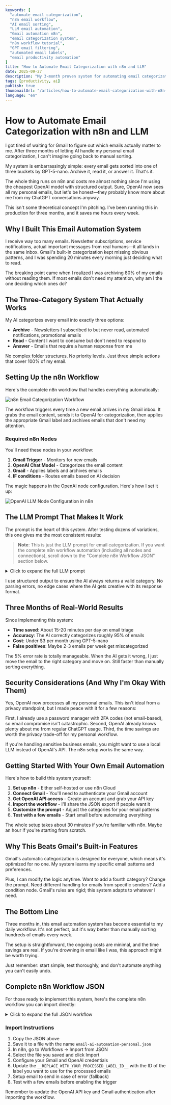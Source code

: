 ```yaml
---
keywords: [
  "automate email categorization",
  "n8n email workflow",
  "AI email sorting",
  "LLM email automation",
  "Gmail automation n8n",
  "email categorization system",
  "n8n workflow tutorial",
  "GPT email filtering",
  "automated email labels",
  "email productivity automation"
]
title: "How to Automate Email Categorization with n8n and LLM"
date: 2025-09-27
description: "My 3-month proven system for automating email categorization using n8n workflows and GPT-5-nano. Archive, read, or answer - let AI decide for you."
tags: [productivity, ai]
publish: true
thumbnailUrl: "/articles/how-to-automate-email-categorization-with-n8n-and-llm.webp"
language: "en"
---
```


# How to Automate Email Categorization with n8n and LLM

I got tired of waiting for Gmail to figure out which emails actually matter to me. After three months of letting AI handle my personal email categorization, I can't imagine going back to manual sorting.

My system is embarrassingly simple: every email gets sorted into one of three buckets by GPT-5-nano. Archive it, read it, or answer it. That's it.

The whole thing runs on n8n and costs me almost nothing since I'm using the cheapest OpenAI model with structured output. Sure, OpenAI now sees all my personal emails, but let's be honest—they probably know more about me from my ChatGPT conversations anyway.

This isn't some theoretical concept I'm pitching. I've been running this in production for three months, and it saves me hours every week.

## Why I Built This Email Automation System

I receive way too many emails. Newsletter subscriptions, service notifications, actual important messages from real humans—it all lands in the same inbox. Gmail's built-in categorization kept missing obvious patterns, and I was spending 20 minutes every morning just deciding what to read.

The breaking point came when I realized I was archiving 80% of my emails without reading them. If most emails don't need my attention, why am I the one deciding which ones do?

## The Three-Category System That Actually Works

My AI categorizes every email into exactly three options:

- **Archive** - Newsletters I subscribed to but never read, automated notifications, promotional emails
- **Read** - Content I want to consume but don't need to respond to
- **Answer** - Emails that require a human response from me

No complex folder structures. No priority levels. Just three simple actions that cover 100% of my email.

## Setting Up the n8n Workflow

Here's the complete n8n workflow that handles everything automatically:

![n8n Email Categorization Workflow](/articles/assets/n8n-email-workflow-full.webp)

The workflow triggers every time a new email arrives in my Gmail inbox. It grabs the email content, sends it to OpenAI for categorization, then applies the appropriate Gmail label and archives emails that don't need my attention.

### Required n8n Nodes

You'll need these nodes in your workflow:

1. **Gmail Trigger** - Monitors for new emails
2. **OpenAI Chat Model** - Categorizes the email content
3. **Gmail** - Applies labels and archives emails
4. **IF conditions** - Routes emails based on AI decision

The magic happens in the OpenAI node configuration. Here's how I set it up:

![OpenAI LLM Node Configuration in n8n](/articles/assets/n8n-llm-node-config.webp)

## The LLM Prompt That Makes It Work

The prompt is the heart of this system. After testing dozens of variations, this one gives me the most consistent results:

> **Note**: This is just the LLM prompt for email categorization. If you want the complete n8n workflow automation (including all nodes and connections), scroll down to the "Complete n8n Workflow JSON" section below.

<details>
<summary>Click to expand the full LLM prompt</summary>

```
Act as an Email classifier. You will get email data and need to return the correct label from the list of available labels.

<email-data>
<from>{{ $json.From }}</from>
<to>{{ $json.To }}</to>
<email-subject>
{{ $json.Subject }}
</email-subject>
<email-snippet>
{{ $json.snippet }}
</email-snippet>
</email-data>

<possible-labels>

<to_read>
- `to_read` — for emails that need to be read by a human. 
<to_read-examples>
- a secret code from the app/service
- notification about a message in another system, Kirill needs to log in and answer
- notification about something important Kirill needs to do
- notification from GitHub about a new message or issue in my project
</to_read-examples>
</to_read>

<to_hide>
- `to_hide` — for emails that are OK to be in the archive, but not needed to be read by a human right now. 
<to_hide-examples> 
- Invoices 
- Some subscription for charity or news
- Product updates
- Advertising
- Proposals from companies without a history of our communications, but do not hide proposals from individuals
- Mentioning me in Discord or Slack (most likely spam and group mentions, or I will see it again in Slack, and no need to see here)
- Slack notification about new messages because Kirill will see them in Slack, no need to see them in email.
- Community summaries
- Some service incidents are mentioned, and an overview
- Notification about one more subscriber, because it does not need action from Kirill, and we can hide it.
- meeting notes from some AI software, because it is OK to have them in the archive, but Kirill doesn't need to reread them now.
</to_hide-examples>
</to_hide>

<to_answer>
- `to_answer` — for emails that need an answer.
<to_answer-examples>
- some emails with questions from a person or a company
</to_answer-examples>
<to_answer-bad-examples>
- message in external system, not in Gmail — bad example because Kirill can not answer via email. We need to mark these emails as to_read.
</to_answer-bad-examples>
</to_answer>

</possible-labels>

{{$node["exceptions"].json["additional-data-for-classify"]}}

Answer in JSON with two fields:
- `reasoning`
- `label`
```

</details>

I use structured output to ensure the AI always returns a valid category. No parsing errors, no edge cases where the AI gets creative with its response format.

## Three Months of Real-World Results

Since implementing this system:

- **Time saved**: About 15-20 minutes per day on email triage
- **Accuracy**: The AI correctly categorizes roughly 95% of emails
- **Cost**: Under $3 per month using GPT-5-nano
- **False positives**: Maybe 2-3 emails per week get miscategorized

The 5% error rate is totally manageable. When the AI gets it wrong, I just move the email to the right category and move on. Still faster than manually sorting everything.

## Security Considerations (And Why I'm Okay With Them)

Yes, OpenAI now processes all my personal emails. This isn't ideal from a privacy standpoint, but I made peace with it for a few reasons:

First, I already use a password manager with 2FA codes (not email-based), so email compromise isn't catastrophic. Second, OpenAI already knows plenty about me from regular ChatGPT usage. Third, the time savings are worth the privacy trade-off for my personal workflow.

If you're handling sensitive business emails, you might want to use a local LLM instead of OpenAI's API. The n8n setup works the same way.

## Getting Started With Your Own Email Automation

Here's how to build this system yourself:

1. **Set up n8n** - Either self-hosted or use n8n Cloud
2. **Connect Gmail** - You'll need to authenticate your Gmail account
3. **Get OpenAI API access** - Create an account and grab your API key
4. **Import the workflow** - I'll share the JSON export if people want it
5. **Customize the prompt** - Adjust the categories for your email patterns
6. **Test with a few emails** - Start small before automating everything

The whole setup takes about 30 minutes if you're familiar with n8n. Maybe an hour if you're starting from scratch.

## Why This Beats Gmail's Built-in Features

Gmail's automatic categorization is designed for everyone, which means it's optimized for no one. My system learns my specific email patterns and preferences.

Plus, I can modify the logic anytime. Want to add a fourth category? Change the prompt. Need different handling for emails from specific senders? Add a condition node. Gmail's rules are rigid; this system adapts to whatever I need.

## The Bottom Line

Three months in, this email automation system has become essential to my daily workflow. It's not perfect, but it's way better than manually sorting hundreds of emails every week.

The setup is straightforward, the ongoing costs are minimal, and the time savings are real. If you're drowning in email like I was, this approach might be worth trying.

Just remember: start simple, test thoroughly, and don't automate anything you can't easily undo.

## Complete n8n Workflow JSON

For those ready to implement this system, here's the complete n8n workflow you can import directly:

<details>
<summary>Click to expand the full JSON workflow</summary>

```json
{
  "name": "email-ai-automation-personal",
  "nodes": [
    {
      "parameters": {
        "rules": {
          "values": [
            {
              "conditions": {
                "options": {
                  "caseSensitive": true,
                  "leftValue": "",
                  "typeValidation": "strict",
                  "version": 2
                },
                "conditions": [
                  {
                    "leftValue": "={{ $json.message.content.label }}",
                    "rightValue": "to_read",
                    "operator": {
                      "type": "string",
                      "operation": "equals"
                    },
                    "id": "585b8b65-2369-4f4e-ba0d-4a7dfc7cdef9"
                  }
                ],
                "combinator": "and"
              },
              "renameOutput": true,
              "outputKey": "to_read"
            },
            {
              "conditions": {
                "options": {
                  "caseSensitive": true,
                  "leftValue": "",
                  "typeValidation": "strict",
                  "version": 2
                },
                "conditions": [
                  {
                    "id": "99e46836-ea2f-41d7-8ebc-24bd5cfadd41",
                    "leftValue": "={{ $json.message.content.label }}",
                    "rightValue": "to_hide",
                    "operator": {
                      "type": "string",
                      "operation": "equals",
                      "name": "filter.operator.equals"
                    }
                  }
                ],
                "combinator": "and"
              },
              "renameOutput": true,
              "outputKey": "to_hide"
            },
            {
              "conditions": {
                "options": {
                  "caseSensitive": true,
                  "leftValue": "",
                  "typeValidation": "strict",
                  "version": 2
                },
                "conditions": [
                  {
                    "id": "2a10fb26-99e6-43ab-854c-2d208f701ac3",
                    "leftValue": "={{ $json.message.content.label }}",
                    "rightValue": "to_answer",
                    "operator": {
                      "type": "string",
                      "operation": "equals",
                      "name": "filter.operator.equals"
                    }
                  }
                ],
                "combinator": "and"
              },
              "renameOutput": true,
              "outputKey": "to_answer"
            }
          ]
        },
        "options": {
          "fallbackOutput": "extra"
        }
      },
      "type": "n8n-nodes-base.switch",
      "typeVersion": 3.2,
      "position": [
        -1552,
        432
      ],
      "id": "ff266540-edd6-42ef-8e07-f1754c1aa394",
      "name": "Switch"
    },
    {
      "parameters": {
        "options": {}
      },
      "type": "n8n-nodes-base.splitInBatches",
      "typeVersion": 3,
      "position": [
        -2256,
        432
      ],
      "id": "66a72457-b0e5-4ab0-bf49-ef00a06213aa",
      "name": "Loop Over Items"
    },
    {
      "parameters": {
        "resource": "thread",
        "operation": "addLabels",
        "threadId": "={{ $json.threadId }}",
        "labelIds": []
      },
      "type": "n8n-nodes-base.gmail",
      "typeVersion": 2.1,
      "position": [
        -1296,
        112
      ],
      "id": "47db305c-2f55-4797-b646-331903a798ad",
      "name": "Add label to_hide",
      "webhookId": "",
      "credentials": {}
    },
    {
      "parameters": {
        "resource": "thread",
        "operation": "addLabels",
        "threadId": "={{ $json.threadId }}",
        "labelIds": []
      },
      "type": "n8n-nodes-base.gmail",
      "typeVersion": 2.1,
      "position": [
        -1296,
        480
      ],
      "id": "bb1c5387-99a2-42ba-b615-ae65f39e9337",
      "name": "Add label to_answer",
      "webhookId": "",
      "credentials": {}
    },
    {
      "parameters": {
        "resource": "thread",
        "operation": "addLabels",
        "threadId": "={{ $json.threadId }}",
        "labelIds": []
      },
      "type": "n8n-nodes-base.gmail",
      "typeVersion": 2.1,
      "position": [
        -1296,
        288
      ],
      "id": "82f68387-c342-4222-87c3-f6bbb1a23f77",
      "name": "Add label to_read",
      "webhookId": "",
      "credentials": {}
    },
    {
      "parameters": {
        "resource": "thread",
        "operation": "addLabels",
        "threadId": "={{ $('Merge2').item.json.threadId }}",
        "labelIds": []
      },
      "type": "n8n-nodes-base.gmail",
      "typeVersion": 2.1,
      "position": [
        -880,
        656
      ],
      "id": "7de8f655-3c3d-49f9-9074-b39eaf4abaf2",
      "name": "Add label processed_by_ai",
      "webhookId": "",
      "credentials": {}
    },
    {
      "parameters": {
        "resource": "thread",
        "operation": "removeLabels",
        "threadId": "={{ $('Merge2').item.json.threadId }}",
        "labelIds": [
          "INBOX"
        ]
      },
      "type": "n8n-nodes-base.gmail",
      "typeVersion": 2.1,
      "position": [
        -1040,
        208
      ],
      "id": "438c1618-edf3-41a1-b991-fef18b003edf",
      "name": "Remove label from thread",
      "webhookId": "",
      "credentials": {}
    },
    {
      "parameters": {
        "pollTimes": {
          "item": [
            {
              "mode": "everyX"
            }
          ]
        },
        "filters": {}
      },
      "type": "n8n-nodes-base.gmailTrigger",
      "typeVersion": 1.2,
      "position": [
        -2560,
        160
      ],
      "id": "676e065d-fc0b-4ae4-8c1b-4b663267023f",
      "name": "Gmail Trigger",
      "credentials": {}
    },
    {
      "parameters": {
        "assignments": {
          "assignments": [
            {
              "id": "be8e84b9-48af-4a49-b4f7-797382c13afe",
              "name": "additional-data-for-classify",
              "value": "<additional-data-for-classify>\n- All messages from Deel with the main idea, like `New contractor submission`, please mark as `to_hide`.\n</additional-data-for-classify>",
              "type": "string"
            }
          ]
        },
        "options": {}
      },
      "type": "n8n-nodes-base.set",
      "typeVersion": 3.4,
      "position": [
        -2240,
        -32
      ],
      "id": "9cb4e14e-cd43-4a7b-96c9-7acd93b8b947",
      "name": "exceptions"
    },
    {
      "parameters": {
        "modelId": {
          "__rl": true,
          "value": "gpt-5-mini",
          "mode": "list",
          "cachedResultName": "GPT-5-MINI"
        },
        "messages": {
          "values": [
            {
              "content": "=Act as an Email classifier. You will get email data and need to return the correct label from the list of available labels.\n\n<email-data>\n<from>{{ $json.From }}</from>\n<to>{{ $json.To }}</to>\n<email-subject>\n{{ $json.Subject }}\n</email-subject>\n<email-snippet>\n{{ $json.snippet }}\n</email-snippet>\n</email-data>\n\n<possible-lables>\n\n<to_read>\n- `to_read` — for emails that need to be read by a human. \n<to_read-examples>\n- a secret code from the app/service\n- notification about a message in another system, Kirill needs to log in and answer\n- notification about something important Kirill needs to do\n- notification from GitHub about a new message or issue in my project\n</to_read-examples>\n</to_read>\n\n<to_hide>\n- `to_hide` — for emails that are OK to be in the archive, but not needed to be read by a human right now. \n<to_hide-examples> \n- Invoices \n- Some subscription for charity or news\n- Product uddates\n- Advertising\n- Proposals from companies without a history of our communications, but do not hide proposals from individuals\n- Mentioning me in Discord or Slack (most likely spam and group mentions, or I will see it again in Slack, and no need to see here)\n- Slack notification about new messages because Kirill will see them in Slack, no need to see them in email.\n- Community summaries\n- Some service incidents are mentioned, and an overview\n- Notification about one more subscriber, because it does not need action from Kirill, and we can hide it.\n- meeting notes from some AI software, because it is OK to have them in the archive, but Kirill doesn't need to reread them now.\n</to_hide-examples>\n</to_hide>\n\n<to_answer>\n- `to_answer` — for emails that need an answer.\n<to_answer-examples>\n- some emails with questions from a person or a company\n</to_answer-examples>\n<to_answer-bad-examples>\n- message in external system, not in Gmail — bad example because Kirill can not answer via email. We need to mark these emails as to_read.\n</to_answer-bad-examples>\n</to_answer>\n\n</possible-lables>\n\n{{$node[\"exceptions\"].json[\"additional-data-for-classify\"]}}\n\nAnswer in JSON with two fields:\n- `reasoning`\n- `label`"
            }
          ]
        },
        "jsonOutput": true,
        "options": {}
      },
      "type": "@n8n/n8n-nodes-langchain.openAi",
      "typeVersion": 1.8,
      "position": [
        -2032,
        560
      ],
      "id": "4f65ce04-67eb-4c28-9d56-6d2f03dedd41",
      "name": "llm categorization",
      "alwaysOutputData": false,
      "credentials": {}
    },
    {
      "parameters": {
        "conditions": {
          "options": {
            "caseSensitive": true,
            "leftValue": "",
            "typeValidation": "strict",
            "version": 2
          },
          "conditions": [
            {
              "id": "95f8838a-df88-496c-a0ea-d19c612eb81b",
              "leftValue": "={{ $json.labels.filter(item => item.id == \"__REPLACE_WITH_YOUR_PROCESSED_LABEL_ID__\") }}",
              "rightValue": "={{ \"\" }}",
              "operator": {
                "type": "array",
                "operation": "empty",
                "singleValue": true
              }
            }
          ],
          "combinator": "and"
        },
        "options": {}
      },
      "type": "n8n-nodes-base.filter",
      "typeVersion": 2.2,
      "position": [
        -1936,
        144
      ],
      "id": "cc8dda5a-414c-4fb8-9774-6bdfe1224976",
      "name": "Filter: not processed"
    },
    {
      "parameters": {
        "sendTo": "",
        "subject": "There is a problem with AI email workflow — AI choose the wrong option",
        "emailType": "text",
        "message": "!",
        "options": {}
      },
      "type": "n8n-nodes-base.gmail",
      "typeVersion": 2.1,
      "position": [
        -1296,
        656
      ],
      "id": "90cfc5e9-cddd-418e-bf95-5e9eb77b6778",
      "name": "Send error message",
      "webhookId": "",
      "credentials": {}
    },
    {
      "parameters": {
        "operation": "getAll",
        "returnAll": true,
        "filters": {
          "q": "=label:INBOX -label:__REPLACE_WITH_YOUR_PROCESSED_LABEL_ID__ after:2025/06/15"
        }
      },
      "type": "n8n-nodes-base.gmail",
      "typeVersion": 2.1,
      "position": [
        -2400,
        160
      ],
      "id": "5d534d0c-0210-4d32-853d-d26a5b13c646",
      "name": "Get emails with filter",
      "webhookId": "",
      "credentials": {}
    },
    {
      "parameters": {
        "mode": "combine",
        "combineBy": "combineByPosition",
        "options": {}
      },
      "type": "n8n-nodes-base.merge",
      "typeVersion": 3.2,
      "position": [
        -2080,
        144
      ],
      "id": "c6e6b5bd-0196-4a4f-a36d-1f119df3ee5d",
      "name": "Merge1"
    },
    {
      "parameters": {
        "mode": "combine",
        "combineBy": "combineByPosition",
        "options": {}
      },
      "type": "n8n-nodes-base.merge",
      "typeVersion": 3.2,
      "position": [
        -1696,
        464
      ],
      "id": "d109e9f9-1089-4060-89e4-e70762d0aea5",
      "name": "Merge2"
    }
  ],
  "pinData": {},
  "connections": {
    "Switch": {
      "main": [
        [
          {
            "node": "Add label to_read",
            "type": "main",
            "index": 0
          }
        ],
        [
          {
            "node": "Add label to_hide",
            "type": "main",
            "index": 0
          }
        ],
        [
          {
            "node": "Add label to_answer",
            "type": "main",
            "index": 0
          }
        ],
        [
          {
            "node": "Send error message",
            "type": "main",
            "index": 0
          }
        ]
      ]
    },
    "Loop Over Items": {
      "main": [
        [],
        [
          {
            "node": "llm categorization",
            "type": "main",
            "index": 0
          },
          {
            "node": "Merge2",
            "type": "main",
            "index": 0
          }
        ]
      ]
    },
    "Add label to_hide": {
      "main": [
        [
          {
            "node": "Remove label from thread",
            "type": "main",
            "index": 0
          }
        ]
      ]
    },
    "Add label to_answer": {
      "main": [
        [
          {
            "node": "Add label processed_by_ai",
            "type": "main",
            "index": 0
          }
        ]
      ]
    },
    "Add label to_read": {
      "main": [
        [
          {
            "node": "Add label processed_by_ai",
            "type": "main",
            "index": 0
          }
        ]
      ]
    },
    "Add label processed_by_ai": {
      "main": [
        [
          {
            "node": "Loop Over Items",
            "type": "main",
            "index": 0
          }
        ]
      ]
    },
    "Remove label from thread": {
      "main": [
        [
          {
            "node": "Add label processed_by_ai",
            "type": "main",
            "index": 0
          }
        ]
      ]
    },
    "Gmail Trigger": {
      "main": [
        [
          {
            "node": "Get emails with filter",
            "type": "main",
            "index": 0
          }
        ]
      ]
    },
    "exceptions": {
      "main": [
        [
          {
            "node": "Merge1",
            "type": "main",
            "index": 0
          }
        ]
      ]
    },
    "llm categorization": {
      "main": [
        [
          {
            "node": "Merge2",
            "type": "main",
            "index": 1
          }
        ]
      ]
    },
    "Filter: not processed": {
      "main": [
        [
          {
            "node": "Loop Over Items",
            "type": "main",
            "index": 0
          }
        ]
      ]
    },
    "Send error message": {
      "main": [
        [
          {
            "node": "Add label processed_by_ai",
            "type": "main",
            "index": 0
          }
        ]
      ]
    },
    "Get emails with filter": {
      "main": [
        [
          {
            "node": "exceptions",
            "type": "main",
            "index": 0
          },
          {
            "node": "Merge1",
            "type": "main",
            "index": 1
          }
        ]
      ]
    },
    "Merge1": {
      "main": [
        [
          {
            "node": "Filter: not processed",
            "type": "main",
            "index": 0
          }
        ]
      ]
    },
    "Merge2": {
      "main": [
        [
          {
            "node": "Switch",
            "type": "main",
            "index": 0
          }
        ]
      ]
    }
  },
  "active": true,
  "settings": {
    "executionOrder": "v1",
    "callerPolicy": "workflowsFromSameOwner"
  },
  "versionId": "",
  "meta": {
    "templateCredsSetupCompleted": true,
    "instanceId": ""
  },
  "id": "",
  "tags": []
}
```

---

</details>

### Import Instructions

1. Copy the JSON above
2. Save it to a file with the name `email-ai-automation-personal.json`
3. In n8n, go to Workflows → Import from JSON
4. Select the file you saved and click Import
5. Configure your Gmail and OpenAI credentials
6. Update the `__REPLACE_WITH_YOUR_PROCESSED_LABEL_ID__` with the ID of the label you want to use for the processed emails
7. Setup email to send in case of error (fallback)
8. Test with a few emails before enabling the trigger

Remember to update the OpenAI API key and Gmail authentication after importing the workflow.

